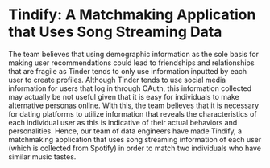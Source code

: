 # Tindify: A Matchmaking Application that Uses Song Streaming Data

The team believes that using demographic information as the sole basis for making user recommendations could lead to friendships and relationships that are fragile as Tinder tends to only use information inputted by each user to create profiles. Although Tinder tends to use social media information for users that log in through OAuth, this information collected may actually be not useful given that it is easy for individuals to make alternative personas online. With this, the team believes that it is necessary for dating platforms to utilize information that reveals the characteristics of each individual user as this is indicative of their actual behaviors and personalities. Hence, our team of data engineers have made Tindify, a matchmaking application that uses song streaming information of each user (which is collected from Spotify) in order to match two individuals who have similar music tastes.

